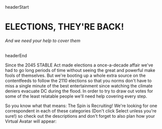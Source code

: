 headerStart

# ELECTIONS, THEY'RE BACK!

###### And we need your help to cover them

headerEnd

Since the 2045 STABLE Act made elections a once-a-decade affair we've had to go long periods of time without seeing the great and powerful make fools of themselves. But we're booting up a whole extra source on the contentfeeds to follow the 2110 elections so that you norms don't have to miss a single minute of the best entertainment since watching the climate deniers evacuate DC during the flood. In order to try to draw out votes for some of the least relatable people we'll need help covering every step.

So you know what that means: The Spin is Recruiting! We're looking for one correspondent in each of these categories (Don't click Select unless you're sure!) so check out the descriptions and don't forget to also plan how your Virtual Avatar will appear: